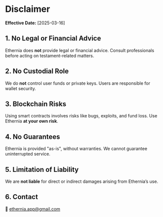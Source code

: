 # Disclaimer

**Effective Date:** [2025-03-16]  

## 1. No Legal or Financial Advice

Ethernia does **not** provide legal or financial advice. Consult professionals before acting on testament-related matters.

## 2. No Custodial Role

We do **not** control user funds or private keys. Users are responsible for wallet security.

## 3. Blockchain Risks

Using smart contracts involves risks like bugs, exploits, and fund loss. Use Ethernia **at your own risk**.

## 4. No Guarantees

Ethernia is provided "as-is", without warranties. We cannot guarantee uninterrupted service.

## 5. Limitation of Liability

We are **not liable** for direct or indirect damages arising from Ethernia’s use.

## 6. Contact

📧 ethernia.app@gmail.com
